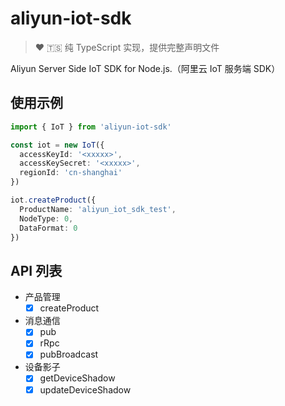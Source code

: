 # aliyun-iot-sdk
> ♥ 🇹🇸 纯 TypeScript 实现，提供完整声明文件

Aliyun Server Side IoT SDK for Node.js.（阿里云 IoT 服务端 SDK）

## 使用示例

```typescript
import { IoT } from 'aliyun-iot-sdk'

const iot = new IoT({
  accessKeyId: '<xxxxx>',
  accessKeySecret: '<xxxxx>',
  regionId: 'cn-shanghai'
})

iot.createProduct({
  ProductName: 'aliyun_iot_sdk_test',
  NodeType: 0,
  DataFormat: 0
})

```

## API 列表

- 产品管理
  - [x] createProduct
- 消息通信
  - [x] pub
  - [x] rRpc
  - [x] pubBroadcast
- 设备影子
  - [x] getDeviceShadow
  - [x] updateDeviceShadow
